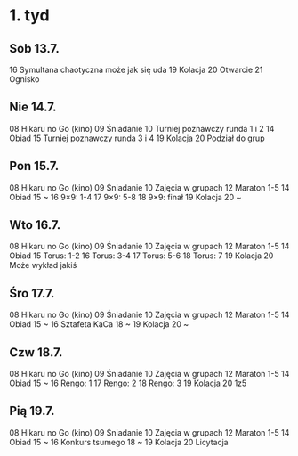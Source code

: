 # 1. tyd

## Sob 13.7.

16 Symultana chaotyczna może jak się uda
19 Kolacja
20 Otwarcie
21 Ognisko

## Nie 14.7.

08 Hikaru no Go (kino)
09 Śniadanie
10 Turniej poznawczy runda 1 i 2
14 Obiad
15 Turniej poznawczy runda 3 i 4
19 Kolacja
20 Podział do grup

## Pon 15.7.

08 Hikaru no Go (kino)
09 Śniadanie
10 Zajęcia w grupach
12 Maraton 1-5
14 Obiad
15 ~
16 9×9: 1-4
17 9×9: 5-8
18 9×9: finał
19 Kolacja
20 ~

## Wto 16.7.

08 Hikaru no Go (kino)
09 Śniadanie
10 Zajęcia w grupach
12 Maraton 1-5
14 Obiad
15 Torus: 1-2
16 Torus: 3-4
17 Torus: 5-6
18 Torus: 7
19 Kolacja
20 Może wykład jakiś

## Śro 17.7.

08 Hikaru no Go (kino)
09 Śniadanie
10 Zajęcia w grupach
12 Maraton 1-5
14 Obiad
15 ~
16 Sztafeta KaCa
18 ~
19 Kolacja
20 ~

## Czw 18.7.

08 Hikaru no Go (kino)
09 Śniadanie
10 Zajęcia w grupach
12 Maraton 1-5
14 Obiad
15 ~
16 Rengo: 1
17 Rengo: 2
18 Rengo: 3
19 Kolacja
20 1z5

## Pią 19.7.

08 Hikaru no Go (kino)
09 Śniadanie
10 Zajęcia w grupach
12 Maraton 1-5
14 Obiad
15 ~
16 Konkurs tsumego
18 ~
19 Kolacja
20 Licytacja
